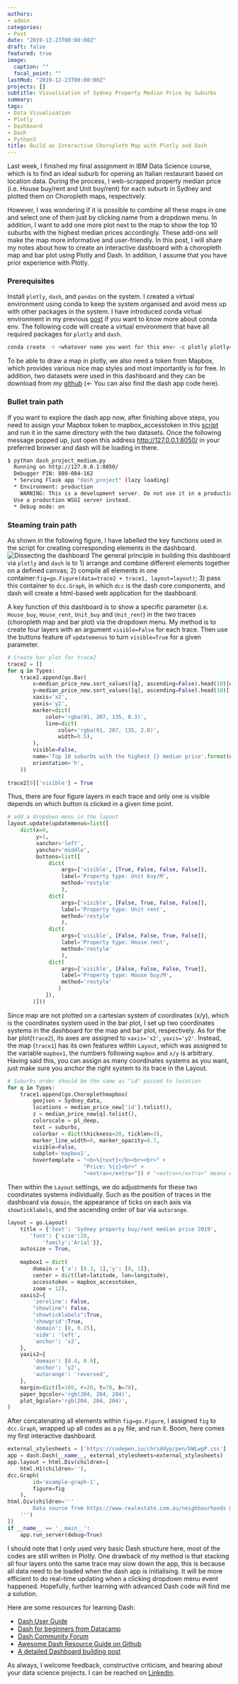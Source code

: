 ```yaml
---
authors:
- admin
categories: 
- Post
date: "2019-12-23T00:00:00Z"
draft: false
featured: true
image:
  caption: ""
  focal_point: ""
lastMod: "2019-12-23T00:00:00Z"
projects: []
subtitle: Visualisation of Sydney Property Median Price by Suburbs
summary: 
tags:
- Data Visualisation
- Plotly
- Dashboard
- Dash
- Python3
title: Build an Interactive Choropleth Map with Plotly and Dash
---
```


Last week, I finished my final assignment in IBM Data Science course, which is to find an ideal suburb for opening an Italian restaurant based on location data. During the process, I web-scrapped property median price (i.e. House buy/rent and Unit buy/rent) for each suburb in Sydney and plotted them on Choropleth maps, respectively.

However, I was wondering if it is possible to combine all these maps in one and select one of them just by clicking name from a dropdown menu. In addition, I want to add one more plot next to the map to show the top 10 suburbs with the highest median prices accordingly. These add-ons will make the map more informative and user-friendly. In this post, I will share my notes about how to create an interactive dashboard with a choropleth map and bar plot using Plotly and Dash. In addition, I assume that you have prior experience with Plotly.

### Prerequisites
Install `plotly`, `dash`, and `pandas` on the system. I created a virtual environment using conda to keep the system organised and avoid mess up with other packages in the system. I have introduced conda virtual environment in my previous [post](https://medium.com/swlh/running-python-and-r-within-jupyter-lab-from-remote-server-d9dfbc4f9a85) if you want to know more about conda env. The following code will create a virtual environment that have all required packages for `plotly` and `dash`.
```bash
conda create -n <whatever name you want for this env> -c plotly plotly=4.4.1 -c conda-forge dash pandas
```
To be able to draw a map in plotly, we also need a token from Mapbox, which provides various nice map styles and most importantly is for free. In addition, two datasets were used in this dashboard and they can be download from my [github](https://github.com/Perishleaf/dashborad-dash-plotly) (← You can also find the dash app code here).

### Bullet train path

If you want to explore the dash app now, after finishing above steps, you need to assign your Mapbox token to mapbox_accesstoken in this [script](https://github.com/Perishleaf/dashborad-dash-plotly/blob/master/dash_project_medium.py) and run it in the same directory with the two datasets. Once the following message popped up, just open this address http://127.0.0.1:8050/ in your preferred browser and dash will be loading in there.
```bash
$ python dash_project_medium.py
  Running on http://127.0.0.1:8050/
  Debugger PIN: 880-084-162
  * Serving Flask app "dash_project" (lazy loading)
  * Environment: production
    WARNING: This is a development server. Do not use it in a production deployment.
  Use a production WSGI server instead.
  * Debug mode: on
```
### Steaming train path
As shown in the following figure, I have labelled the key functions used in the script for creating corresponding elements in the dashboard.
![Dissecting the dashboard](./dissection.jpeg)
The general principle in building this dashboard via `plotly` and `dash` is to 1) arrange and combine different elements together on a defined canvas; 2) compile all elements in one container:```fig=go.Figure(data=trace2 + trace1, layout=layout)```; 3) pass this container to `dcc.Graph`, in which `dcc` is the dash core components, and dash will create a html-based web application for the dashboard.

A key function of this dashboard is to show a specific parameter (i.e. `House_buy`, `House_rent`, `Unit_buy` and `Unit_rent`) in the two traces (choropleth map and bar plot) via the dropdown menu. My method is to create four layers with an argument `visible=False` for each trace. Then use the buttons feature of `updatemenus` to turn `visible=True` for a given parameter.
```python
# Create bar plot for trace2
trace2 = []
for q in Types:
    trace2.append(go.Bar(
        x=median_price_new.sort_values([q], ascending=False).head(10)[q],
        y=median_price_new.sort_values([q], ascending=False).head(10)['Suburb_name_geojson'].str.title().tolist(),
        xaxis='x2',
        yaxis='y2',
        marker=dict(
            color='rgba(91, 207, 135, 0.3)',
            line=dict(
                color='rgba(91, 207, 135, 2.0)',
                width=0.5),
        ),
        visible=False,
        name='Top 10 suburbs with the highest {} median price'.format(q),
        orientation='h',
    ))
    
trace2[0]['visible'] = True
```
Thus, there are four figure layers in each trace and only one is visible depends on which button is clicked in a given time point.
```python
# add a dropdown menu in the layout
layout.update(updatemenus=list([
    dict(x=0,
         y=1,
         xanchor='left',
         yanchor='middle',
         buttons=list([
             dict(
                 args=['visible', [True, False, False, False]],
                 label='Property type: Unit buy/M',
                 method='restyle'
                 ),
             dict(
                 args=['visible', [False, True, False, False]],
                 label='Property type: Unit rent',
                 method='restyle'
                 ),
             dict(
                 args=['visible', [False, False, True, False]],
                 label='Property type: House rent',
                 method='restyle'
                 ),
             dict(
                 args=['visible', [False, False, False, True]],
                 label='Property type: House buy/M',
                 method='restyle'
                )
            ]),
        )]))
```
Since map are not plotted on a cartesian system of coordinates (x/y), which is the coordinates system used in the bar plot, I set up two coordinates systems in the dashboard for the map and bar plot, respectively. As for the bar plot(`trace2`), its axes are assigned to `xaxis='x2'`, `yaxis='y2'`. Instead, the map (`trace1`) has its own features within `Layout`, which was assigned to the variable `mapbox1`, the numbers following `mapbox` and `x/y` is arbitrary. Having said this, you can assign as many coordinates systems as you want, just make sure you anchor the right system to its trace in the Layout.
```python
# Suburbs order should be the same as "id" passed to location
for q in Types:
    trace1.append(go.Choroplethmapbox(
        geojson = Sydney_data,
        locations = median_price_new['id'].tolist(),
        z = median_price_new[q].tolist(), 
        colorscale = pl_deep,
        text = suburbs, 
        colorbar = dict(thickness=20, ticklen=3),
        marker_line_width=0, marker_opacity=0.7,
        visible=False,
        subplot='mapbox1',
        hovertemplate = "<b>%{text}</b><br><br>" +
                        "Price: %{z}<br>" +
                        "<extra></extra>")) # "<extra></extra>" means we don't display the info in the secondary box, such as trace id.
```
Then within the `Layout` settings, we do adjustments for these two coordinates systems individually. Such as the position of traces in the dashboard via `domain`, the appearance of ticks on each axis via `showticklabels`, and the ascending order of bar via `autorange`.
```python
layout = go.Layout(
    title = {'text': 'Sydney property buy/rent median price 2019',
       'font': {'size':28, 
           'family':'Arial'}},
    autosize = True,
    
    mapbox1 = dict(
        domain = {'x': [0.3, 1],'y': [0, 1]},
        center = dict(lat=latitude, lon=longitude),
        accesstoken = mapbox_accesstoken, 
        zoom = 12),
    xaxis2={
        'zeroline': False,
        "showline": False,
        "showticklabels":True,
        'showgrid':True,
        'domain': [0, 0.25],
        'side': 'left',
        'anchor': 'x2',
    },
    yaxis2={
        'domain': [0.4, 0.9],
        'anchor': 'y2',
        'autorange': 'reversed',
    },
    margin=dict(l=100, r=20, t=70, b=70),
    paper_bgcolor='rgb(204, 204, 204)',
    plot_bgcolor='rgb(204, 204, 204)',
)
```
After concatenating all elements within `fig=go.Figure`, I assigned `fig` to `dcc.Graph`, wrapped up all codes as a `py` file, and run it. Boom, here comes my first interactive dashboard.
```python
external_stylesheets = ['https://codepen.io/chriddyp/pen/bWLwgP.css']
app = dash.Dash(__name__, external_stylesheets=external_stylesheets)
app.layout = html.Div(children=[
    html.H1(children=''),
dcc.Graph(
        id='example-graph-1',
        figure=fig
    ),
html.Div(children='''
        Data source from https://www.realestate.com.au/neighbourhoods @Dec 2019
    ''')
])
if __name__ == '__main__':
    app.run_server(debug=True)
```
I should note that I only used very basic Dash structure here, most of the codes are still written in Plotly. One drawback of my method is that stacking all four layers onto the same trace may slow down the app, this is because all data need to be loaded when the dash app is initialising. It will be more efficient to do real-time updating when a clicking dropdown menu event happened. Hopefully, further learning with advanced Dash code will find me a solution.

Here are some resources for learning Dash:
* [Dash User Guide](https://dash.plot.ly/)
* [Dash for beginners from Datacamp](https://www.datacamp.com/community/tutorials/learn-build-dash-python)
* [Dash Community Forum](https://community.plot.ly/c/dash)
* [Awesome Dash Resource Guide on Github](https://github.com/ucg8j/awesome-dash)
* [A detailed Dashboard building post](https://towardsdatascience.com/how-to-build-a-complex-reporting-dashboard-using-dash-and-plotl-4f4257c18a7f)

As always, I welcome feedback, constructive criticism, and hearing about your data science projects. I can be reached on [Linkedin](https://www.linkedin.com/in/jun-ye-29aaa769/).

